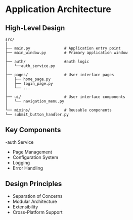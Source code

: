 # Application Architecture

## High-Level Design
```
src/
│
├── main.py               # Application entry point
├── main_window.py        # Primary application window
│
├── auth/                 #auth logic
│   └──auth_service.py
│
├── pages/                # User interface pages
│   ├── home_page.py
│   ├── login_page.py
│   └── ...
│
├── ui/                   # User interface components
│   └── navigation_menu.py
│
└── mixins/               # Reusable components
└── submit_button_handler.py
```

## Key Components
-auth Service
- Page Management
- Configuration System
- Logging
- Error Handling

## Design Principles
- Separation of Concerns
- Modular Architecture
- Extensibility
- Cross-Platform Support

